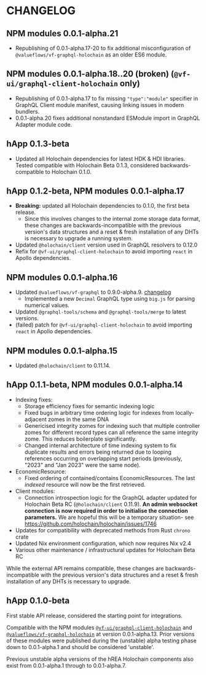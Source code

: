 # CHANGELOG

## NPM modules 0.0.1-alpha.21

- Republishing of 0.0.1-alpha.17-20 to fix additional misconfiguration of `@valueflows/vf-graphql-holochain` as an older ES6 module.

## NPM modules 0.0.1-alpha.18..20 **(broken)** (`@vf-ui/graphql-client-holochain` only)

- Republishing of 0.0.1-alpha.17 to fix missing `"type":"module"` specifier in GraphQL Client module manifest, causing linking issues in modern bundlers.
- 0.0.1-alpha.20 fixes additional nonstandard ESModule import in GraphQL Adapter module code.

## hApp 0.1.3-beta

- Updated all Holochain dependencies for latest HDK & HDI libraries. Tested compatible with Holochain Beta 0.1.3, considered backwards-compatible to Holochain 0.1.0.

## hApp 0.1.2-beta, NPM modules 0.0.1-alpha.17

- **Breaking:** updated all Holochain dependencies to 0.1.0, the first beta release.
	- Since this involves changes to the internal zome storage data format, these changes are backwards-incompatible with the previous version's data structures and a reset & fresh installation of any DHTs is necessary to upgrade a running system.
- Updated `@holochain/client` version used in GraphQL resolvers to 0.12.0
- Refix for `@vf-ui/graphql-client-holochain` to avoid importing `react` in Apollo dependencies.

## NPM modules 0.0.1-alpha.16

- Updated `@valueflows/vf-graphql` to 0.9.0-alpha.9. [changelog](https://lab.allmende.io/valueflows/vf-schemas/vf-graphql/-/blob/sprout/CHANGELOG.md#090-alpha9)
	- Implemented a new `Decimal` GraphQL type using `big.js` for parsing numerical values.
- Updated `@graphql-tools/schema` and `@graphql-tools/merge` to latest versions.
- (failed) patch for `@vf-ui/graphql-client-holochain` to avoid importing `react` in Apollo dependencies.

## NPM modules 0.0.1-alpha.15

- Updated `@holochain/client` to 0.11.14.

## hApp 0.1.1-beta, NPM modules 0.0.1-alpha.14

- Indexing fixes:
	- Storage efficiency fixes for semantic indexing logic
	- Fixed bugs in arbitrary time ordering logic for indexes from locally-adjacent zomes in the same DNA
	- Genericised integrity zomes for indexing such that multiple controller zomes for different record types can all reference the same integrity zome. This reduces boilerplate significantly.
	- Changed internal architecture of time indexing system to fix duplicate results and errors being returned due to looping references occurring on overlapping start periods (previously, "2023" and "Jan 2023" were the same node).
- EconomicResource:
	- Fixed ordering of contained/contains EconomicResources. The last *indexed* resource will now be the first retrieved.
- Client modules:
	- Connection introspection logic for the GraphQL adapter updated for Holochain Beta RC (`@holochain/client` 0.11.9). **An admin websocket connection is now required in order to initialise the connection parameters.** We are hopeful this will be a temporary situation- see https://github.com/holochain/holochain/issues/1746
- Updates for compatibility with deprecated methods from Rust `chrono` crate
- Updated Nix environment configuration, which now requires Nix v2.4
- Various other maintenance / infrastructural updates for Holochain Beta RC

While the external API remains compatible, these changes are backwards-incompatible with the previous version's data structures and a reset & fresh installation of any DHTs is necessary to upgrade.

## hApp 0.1.0-beta

First stable API release, considered the starting point for integrations.

Compatible with the NPM modules [`@vf-ui/graphql-client-holochain`](https://www.npmjs.com/package/@vf-ui/graphql-client-holochain) and [`@valueflows/vf-graphql-holochain`](https://www.npmjs.com/package/@valueflows/vf-graphql-holochain) at version 0.0.1-alpha.13. Prior versions of these modules were published during the (unstable) alpha testing phase down to 0.0.1-alpha.1 and should be considered 'unstable'.

Previous unstable alpha versions of the hREA Holochain components also exist from 0.0.1-alpha.1 through to 0.0.1-alpha.7.
